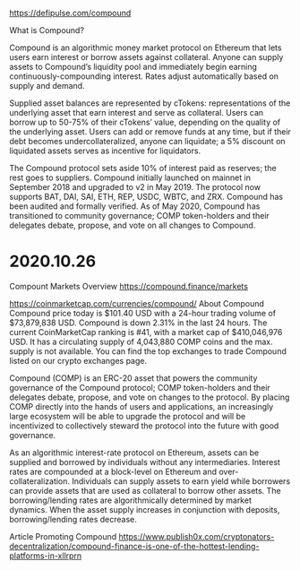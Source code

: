 https://defipulse.com/compound

 What is Compound?

Compound is an algorithmic money market protocol on Ethereum that lets users earn interest or borrow assets against collateral. Anyone can supply assets to Compound’s liquidity pool and immediately begin earning continuously-compounding interest. Rates adjust automatically based on supply and demand.

Supplied asset balances are represented by cTokens: representations of the underlying asset that earn interest and serve as collateral. Users can borrow up to 50-75% of their cTokens’ value, depending on the quality of the underlying asset. Users can add or remove funds at any time, but if their debt becomes undercollateralized, anyone can liquidate; a 5% discount on liquidated assets serves as incentive for liquidators.

The Compound protocol sets aside 10% of interest paid as reserves; the rest goes to suppliers. Compound initially launched on mainnet in September 2018 and upgraded to v2 in May 2019. The protocol now supports BAT, DAI, SAI, ETH, REP, USDC, WBTC, and ZRX. Compound has been audited and formally verified. As of May 2020, Compound has transitioned to community governance; COMP token-holders and their delegates debate, propose, and vote on all changes to Compound.


# 2020.10.26
Compount Markets Overview
https://compound.finance/markets

https://coinmarketcap.com/currencies/compound/
About Compound
Compound price today is $101.40 USD with a 24-hour trading volume of $73,879,838 USD. Compound is down 2.31% in the last 24 hours. The current CoinMarketCap ranking is #41, with a market cap of $410,046,976 USD. It has a circulating supply of 4,043,880 COMP coins and the max. supply is not available. You can find the top exchanges to trade Compound listed on our crypto exchanges page.

Compound (COMP) is an ERC-20 asset that powers the community governance of the Compound protocol; COMP token-holders and their delegates debate, propose, and vote on changes to the protocol. By placing COMP directly into the hands of users and applications, an increasingly large ecosystem will be able to upgrade the protocol and will be incentivized to collectively steward the protocol into the future with good governance.

As an algorithmic interest-rate protocol on Ethereum, assets can be supplied and borrowed by individuals without any intermediaries. Interest rates are compounded at a block-level on Ethereum and over-collateralization. Individuals can supply assets to earn yield while borrowers can provide assets that are used as collateral to borrow other assets. The borrowing/lending rates are algorithmically determined by market dynamics. When the asset supply increases in conjunction with deposits, borrowing/lending rates decrease.

Article Promoting Compound
https://www.publish0x.com/cryptonators-decentralization/compound-finance-is-one-of-the-hottest-lending-platforms-in-xllrprn


